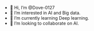 - 👋 Hi, I’m @Dove-0127
- 👀 I’m interested in AI and Big data.
- 🌱 I’m currently learning Deep learning.
- 💞️ I’m looking to collaborate on AI.

<!---
Dove-0127/Dove-0127 is a ✨ special ✨ repository because its `README.md` (this file) appears on your GitHub profile.
You can click the Preview link to take a look at your changes.
--->
